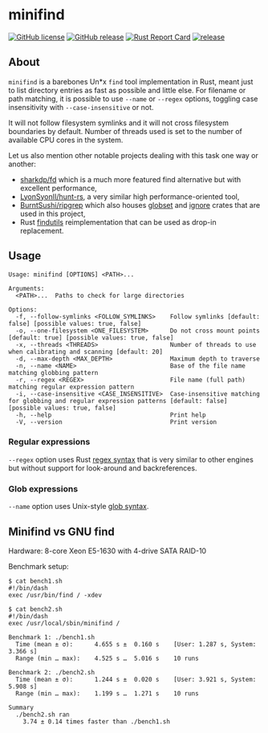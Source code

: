# minifind

[![GitHub license](https://img.shields.io/github/license/dkorunic/minifind.svg)](https://github.com/dkorunic/minifind/blob/master/LICENSE.txt)
[![GitHub release](https://img.shields.io/github/release/dkorunic/minifind.svg)](https://github.com/dkorunic/minifind/releases/latest)
[![Rust Report Card](https://rust-reportcard.xuri.me/badge/github.com/dkorunic/minifind)](https://rust-reportcard.xuri.me/report/github.com/dkorunic/minifind)
[![release](https://github.com/dkorunic/minifind/actions/workflows/release.yml/badge.svg)](https://github.com/dkorunic/minifind/actions/workflows/release.yml)

## About

`minifind` is a barebones Un\*x `find` tool implementation in Rust, meant just to list directory entries as fast as possible and little else. For filename or path matching, it is possible to use `--name` or `--regex` options, toggling case insensitivity with `--case-insensitive` or not.

It will not follow filesystem symlinks and it will not cross filesystem boundaries by default. Number of threads used is set to the number of available CPU cores in the system.

Let us also mention other notable projects dealing with this task one way or another:

- [sharkdp/fd](https://github.com/sharkdp/fd) which is a much more featured find alternative but with excellent performance,
- [LyonSyonII/hunt-rs](https://github.com/LyonSyonII/hunt-rs), a very similar high performance-oriented tool,
- [BurntSushi/ripgrep](https://github.com/BurntSushi/ripgrep) which also houses [globset](https://github.com/BurntSushi/ripgrep/tree/master/crates/globset) and [ignore](https://github.com/BurntSushi/ripgrep/tree/master/crates/ignore) crates that are used in this project,
- Rust [findutils](https://github.com/uutils/findutils) reimplementation that can be used as drop-in replacement.

## Usage

```shell
Usage: minifind [OPTIONS] <PATH>...

Arguments:
  <PATH>...  Paths to check for large directories

Options:
  -f, --follow-symlinks <FOLLOW_SYMLINKS>    Follow symlinks [default: false] [possible values: true, false]
  -o, --one-filesystem <ONE_FILESYSTEM>      Do not cross mount points [default: true] [possible values: true, false]
  -x, --threads <THREADS>                    Number of threads to use when calibrating and scanning [default: 20]
  -d, --max-depth <MAX_DEPTH>                Maximum depth to traverse
  -n, --name <NAME>                          Base of the file name matching globbing pattern
  -r, --regex <REGEX>                        File name (full path) matching regular expression pattern
  -i, --case-insensitive <CASE_INSENSITIVE>  Case-insensitive matching for globbing and regular expression patterns [default: false] [possible values: true, false]
  -h, --help                                 Print help
  -V, --version                              Print version
```

### Regular expressions

`--regex` option uses Rust [regex syntax](https://docs.rs/regex/latest/regex/#syntax) that is very similar to other engines but without support for look-around and backreferences.

### Glob expressions

`--name` option uses Unix-style [glob syntax](https://docs.rs/globset/latest/globset/#syntax).

## Minifind vs GNU find

Hardware: 8-core Xeon E5-1630 with 4-drive SATA RAID-10

Benchmark setup:

```shell
$ cat bench1.sh
#!/bin/dash
exec /usr/bin/find / -xdev

$ cat bench2.sh
#!/bin/dash
exec /usr/local/sbin/minifind /
```

```shell
Benchmark 1: ./bench1.sh
  Time (mean ± σ):      4.655 s ±  0.160 s    [User: 1.287 s, System: 3.366 s]
  Range (min … max):    4.525 s …  5.016 s    10 runs

Benchmark 2: ./bench2.sh
  Time (mean ± σ):      1.244 s ±  0.020 s    [User: 3.921 s, System: 5.908 s]
  Range (min … max):    1.199 s …  1.271 s    10 runs

Summary
  ./bench2.sh ran
    3.74 ± 0.14 times faster than ./bench1.sh
```
